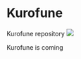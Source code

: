 # Kurofune
Kurofune repository
![](https%3A%2F%2Fraw.githubusercontent.com%2FTsuyoshiUshio%2FKurofune%2Fmaster%2Fimg%2Fkurofune.png)

Kurofune is coming

